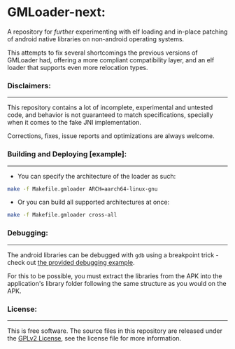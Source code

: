 # GMLoader-next:
A repository for _further_ experimenting with elf loading and in-place patching of android native libraries on non-android operating systems.

This attempts to fix several shortcomings the previous versions of GMLoader had, offering a more compliant compatibility layer, and an elf loader that supports even more relocation types.

### Disclaimers:
-----
This repository contains a lot of incomplete, experimental and untested code, and behavior is not guaranteed to match specifications, specially when it comes to the fake JNI implementation.

Corrections, fixes, issue reports and optimizations are always welcome.


### Building and Deploying [example]:
-----

- You can specify the architecture of the loader as such:
```bash
make -f Makefile.gmloader ARCH=aarch64-linux-gnu
```

- Or you can build all supported architectures at once:
```bash
make -f Makefile.gmloader cross-all
```

### Debugging:
-----
The android libraries can be debugged with `gdb` using a breakpoint trick - check out [the provided debugging example](debug.gdb).

For this to be possible, you must extract the libraries from the APK into the application's library folder following the same structure as you would on the APK.

### License:
-----
This is free software. The source files in this repository are released under the [GPLv2 License](LICENSE.md), see the license file for more information.